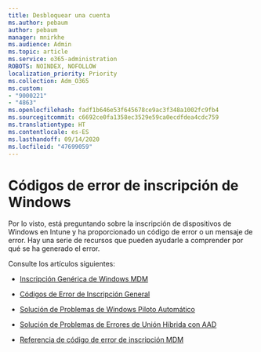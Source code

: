 ```yaml
---
title: Desbloquear una cuenta
ms.author: pebaum
author: pebaum
manager: mnirkhe
ms.audience: Admin
ms.topic: article
ms.service: o365-administration
ROBOTS: NOINDEX, NOFOLLOW
localization_priority: Priority
ms.collection: Adm_O365
ms.custom:
- "9000221"
- "4863"
ms.openlocfilehash: fadf1b646e53f645678ce9ac3f348a1002fc9fb4
ms.sourcegitcommit: c6692ce0fa1358ec3529e59ca0ecdfdea4cdc759
ms.translationtype: HT
ms.contentlocale: es-ES
ms.lasthandoff: 09/14/2020
ms.locfileid: "47699059"
---
```

# <a name="windows-enrolment-error-codes"></a>Códigos de error de inscripción de Windows

Por lo visto, está preguntando sobre la inscripción de dispositivos de Windows en Intune y ha proporcionado un código de error o un mensaje de error. Hay una serie de recursos que pueden ayudarle a comprender por qué se ha generado el error.
 
Consulte los artículos siguientes:

- [Inscripción Genérica de Windows MDM](https://docs.microsoft.com/mem/intune/enrollment/troubleshoot-windows-enrollment-errors)

- [Códigos de Error de Inscripción General](https://docs.microsoft.com/mem/intune/enrollment/troubleshoot-device-enrollment-in-intune#general-enrollment-error-codes)

- [Solución de Problemas de Windows Piloto Automático](https://docs.microsoft.com/windows/deployment/windows-autopilot/troubleshooting)

- [Solución de Problemas de Errores de Unión Híbrida con AAD](https://docs.microsoft.com/azure/active-directory/devices/troubleshoot-hybrid-join-windows-current)

- [Referencia de código de error de inscripción MDM](https://docs.microsoft.com/windows/win32/mdmreg/mdm-registration-constants)
